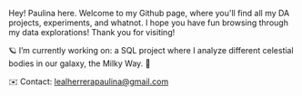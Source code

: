 Hey! Paulina here. Welcome to my Github page, where you'll find all my DA projects, experiments, and whatnot. I hope you have fun browsing through my data explorations!
Thank you for visiting! 

🪐 I’m currently working on: a SQL project where I analyze different celestial bodies in our galaxy, the Milky Way. 🌠

✉️ Contact: lealherrerapaulina@gmail.com
  
<!--
**paulinalealh/paulinalealh** is a ✨ _special_ ✨ repository because its `README.md` (this file) appears on your GitHub profile.

Here are some ideas to get you started:

- 🔭 I’m currently working on ...
- 🌱 I’m currently learning ...
- 👯 I’m looking to collaborate on ...
- 🤔 I’m looking for help with ...
- 💬 Ask me about ...
- 📫 How to reach me: ...
- 😄 Pronouns: ...
- ⚡ Fun fact: ...
-->
